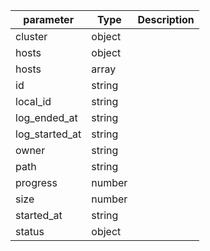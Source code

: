 | parameter | Type | Description |
| ----------- | ----------- |----------- |
| cluster  |  object  |    |
| hosts  |  object  |    |
| hosts  |  array  |    |
| id  |  string  |    |
| local_id  |  string  |    |
| log_ended_at  |  string  |    |
| log_started_at  |  string  |    |
| owner  |  string  |    |
| path  |  string  |    |
| progress  |  number  |    |
| size  |  number  |    |
| started_at  |  string  |    |
| status  |  object  |    |